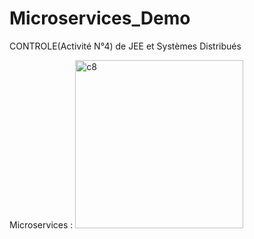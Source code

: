 # Microservices_Demo
CONTROLE(Activité N°4) de JEE et Systèmes Distribués

Microservices : 
<img width="269" alt="c8" src="https://github.com/imadett88/Microservices_E-Commerce/assets/83021588/087b04b1-3ecd-4c1e-9cea-d7deb158d66c">

